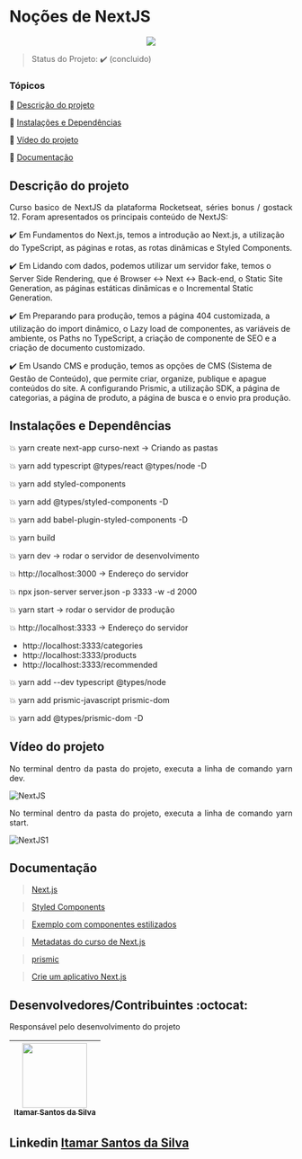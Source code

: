 <h1>Noções de NextJS</h1> 

<p align="center">
  <img src="https://img.shields.io/static/v1?label=Linguagem&message=next.JS&color=black&style=for-the-badge&logo=NEXTJS"/>
</p>

> Status do Projeto: :heavy_check_mark: (concluido)
### Tópicos 

:small_blue_diamond: [Descrição do projeto](#descrição-do-projeto)

:small_blue_diamond: [Instalações e Dependências](#instalações-e-dependências)

:small_blue_diamond: [Vídeo do projeto](#vídeo-do-projeto)

:small_blue_diamond: [Documentação](#documentação)

## Descrição do projeto 

<p align="justify">
Curso basico de NextJS da plataforma Rocketseat, séries bonus / gostack 12. Foram apresentados os principais conteúdo de NextJS:
</p>

:heavy_check_mark: Em Fundamentos do Next.js, temos a introdução ao Next.js, a utilização do TypeScript, as páginas e rotas, as rotas dinâmicas e Styled Components.

:heavy_check_mark: Em Lidando com dados, podemos utilizar um servidor fake, temos o Server Side Rendering, que é Browser ↔ Next ↔ Back-end, o Static Site Generation, as páginas estáticas dinâmicas e o Incremental Static Generation.

:heavy_check_mark: Em Preparando para produção, temos a página 404 customizada, a utilização do import dinâmico, o Lazy load de componentes, as variáveis de ambiente, os Paths no TypeScript, a criação de componente de SEO e a criação de documento customizado.

:heavy_check_mark: Em Usando CMS e produção, temos as opções de CMS (Sistema de Gestão de Conteúdo), que permite criar, organize, publique e apague conteúdos do site. A configurando Prismic, a utilização SDK, a página de categorias, a página de produto, a página de busca e o envio pra produção.

## Instalações e Dependências

:boom: yarn create next-app curso-next -> Criando as pastas

:boom: yarn add typescript @types/react @types/node -D

:boom: yarn add styled-components

:boom: yarn add @types/styled-components -D

:boom: yarn add babel-plugin-styled-components -D

:boom: yarn build

:boom: yarn dev -> rodar o servidor de desenvolvimento

:boom: http://localhost:3000 -> Endereço do servidor

:boom: npx json-server server.json -p 3333 -w -d 2000

:boom: yarn start -> rodar o servidor de produção

:boom: http://localhost:3333 -> Endereço do servidor
- http://localhost:3333/categories
- http://localhost:3333/products
- http://localhost:3333/recommended

:boom: yarn add --dev typescript @types/node

:boom: yarn add prismic-javascript prismic-dom

:boom: yarn add @types/prismic-dom -D

## Vídeo do projeto

<p align="justify">
No terminal dentro da pasta do projeto, executa a linha de comando yarn dev.<br>
</p>

![NextJS](https://user-images.githubusercontent.com/54650669/110411061-a9e14900-8068-11eb-88c8-f89033207dc9.gif)

<p align="justify">
No terminal dentro da pasta do projeto, executa a linha de comando yarn start.<br>
</p>

![NextJS1](https://user-images.githubusercontent.com/54650669/110676007-4400d880-81b2-11eb-8590-3b396f33758f.gif)

## Documentação

> <a href="https://vercel.com/solutions/nextjs" target="_blank">Next.js</a>

> <a href="https://styled-components.com/docs/advanced#server-side-rendering" target="_blank">Styled Components</a>

> <a href="https://github.com/vercel/next.js/tree/master/examples/with-styled-components" target="_blank">Exemplo com componentes estilizados</a>

> <a href="https://gist.github.com/diego3g/fa876d6f954390c656e490e538e8953f" target="_blank">Metadatas do curso de Next.js</a>

> <a href="https://dev-one-commerce.prismic.io/documents/working~l=pt-br/" target="_blank">prismic</a>

> <a href="https://nextjs.org/learn/basics/create-nextjs-app" target="_blank">Crie um aplicativo Next.js</a>

## Desenvolvedores/Contribuintes :octocat:

Responsável pelo desenvolvimento do projeto

| [<img src="https://avatars0.githubusercontent.com/u/54650669?s=460&u=256c0c28b9d5560d21d734ceedb09439a7521cc2&v=4" width=115><br><sub>Itamar Santos da Silva</sub>](https://github.com/itamar1986) |
| :---: |

## Linkedin <a href="https://www.linkedin.com/in/itamar-santos-da-silva-463b0a176" target="_blank"> Itamar Santos da Silva</a>
